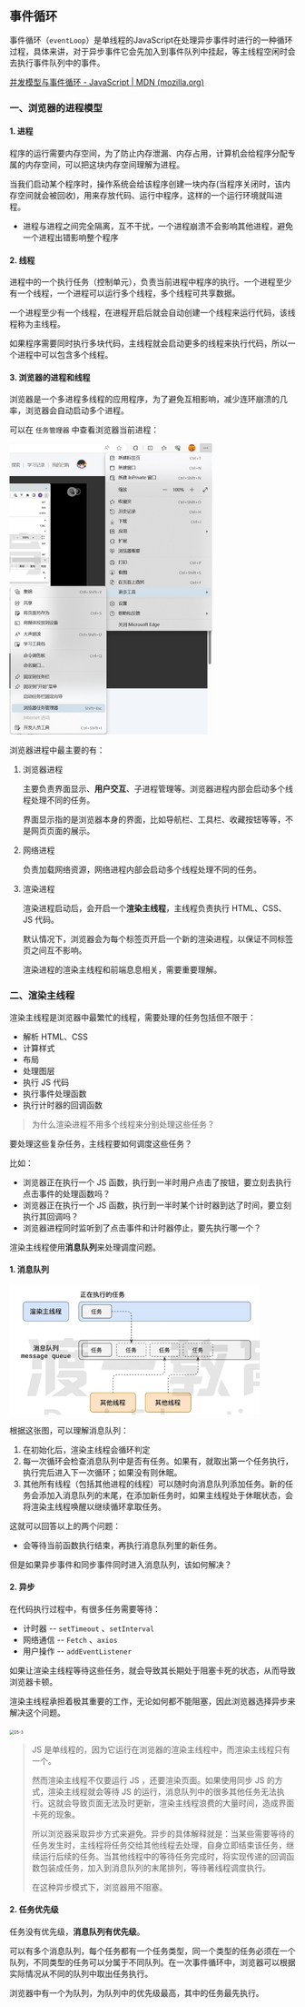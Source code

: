 ## 事件循环

事件循环（`eventLoop`）是单线程的JavaScript在处理异步事件时进行的一种循环过程，具体来讲，对于异步事件它会先加入到事件队列中挂起，等主线程空闲时会去执行事件队列中的事件。

[并发模型与事件循环 - JavaScript | MDN (mozilla.org)](https://developer.mozilla.org/zh-CN/docs/Web/JavaScript/Event_loop)

### 一、浏览器的进程模型

#### 1. 进程

程序的运行需要内存空间，为了防止内存泄漏、内存占用，计算机会给程序分配专属的内存空间，可以把这块内存空间理解为进程。

当我们启动某个程序时，操作系统会给该程序创建一块内存(当程序关闭时，该内存空间就会被回收)，用来存放代码、运行中程序，这样的一个运行环境就叫进程。

- 进程与进程之间完全隔离，互不干扰，一个进程崩溃不会影响其他进程，避免一个进程出错影响整个程序

#### 2. 线程

进程中的一个执行任务（控制单元），负责当前进程中程序的执行。一个进程至少有一个线程，一个进程可以运行多个线程，多个线程可共享数据。

一个进程至少有一个线程，在进程开启后就会自动创建一个线程来运行代码，该线程称为主线程。

如果程序需要同时执行多块代码，主线程就会启动更多的线程来执行代码，所以一个进程中可以包含多个线程。

#### 3. 浏览器的进程和线程

浏览器是一个多进程多线程的应用程序，为了避免互相影响，减少连环崩溃的几率，浏览器会自动启动多个进程。

可以在 `任务管理器` 中查看浏览器当前进程：

<img src=".\image\05-1.png" alt="05-1" style="zoom:50%;" />

浏览器进程中最主要的有：

1. 浏览器进程

   主要负责界面显示、**用户交互**、子进程管理等。浏览器进程内部会启动多个线程处理不同的任务。

   界面显示指的是浏览器本身的界面，比如导航栏、工具栏、收藏按钮等等，不是网页页面的展示。

2. 网络进程

   负责加载网络资源，网络进程内部会启动多个线程处理不同的任务。

3. 渲染进程

   渲染进程启动后，会开启一个**渲染主线程**，主线程负责执行 HTML、CSS、JS 代码。

   默认情况下，浏览器会为每个标签页开启一个新的渲染进程，以保证不同标签页之间互不影响。

   渲染进程的渲染主线程和前端息息相关，需要重要理解。



### 二、渲染主线程

渲染主线程是浏览器中最繁忙的线程，需要处理的任务包括但不限于：

- 解析 HTML、CSS
- 计算样式
- 布局
- 处理图层
- 执行 JS 代码
- 执行事件处理函数
- 执行计时器的回调函数

> 为什么渲染进程不用多个线程来分别处理这些任务？

要处理这些复杂任务，主线程要如何调度这些任务？

比如：

- 浏览器正在执行一个 JS 函数，执行到一半时用户点击了按钮，要立刻去执行点击事件的处理函数吗？
- 浏览器正在执行一个 JS 函数，执行到一半时某个计时器到达了时间，要立刻执行其回调吗？
- 浏览器进程同时监听到了点击事件和计时器停止，要先执行哪一个？

渲染主线程使用**消息队列**来处理调度问题。

#### 1. 消息队列

<img src=".\image\05-2.png" alt="05-2" style="zoom:60%;" />

根据这张图，可以理解消息队列：

1. 在初始化后，渲染主线程会循环判定
2. 每一次循环会检查消息队列中是否有任务。如果有，就取出第一个任务执行，执行完后进入下一次循环；如果没有则休眠。
3. 其他所有线程（包括其他进程的线程）可以随时向消息队列添加任务。新的任务会添加入消息队列的末尾，在添加新任务时，如果主线程处于休眠状态，会将渲染主线程唤醒以继续循环拿取任务。

这就可以回答以上的两个问题：

- 会等待当前函数执行结束，再执行消息队列里的新任务。

但是如果异步事件和同步事件同时进入消息队列，该如何解决？

#### 2. 异步

在代码执行过程中，有很多任务需要等待：

- 计时器 -- `setTimeout` 、`setInterval`
- 网络通信 -- `Fetch` 、`axios`
- 用户操作 -- `addEventListener`

如果让渲染主线程等待这些任务，就会导致其长期处于阻塞卡死的状态，从而导致浏览器卡顿。

渲染主线程承担着极其重要的工作，无论如何都不能阻塞，因此浏览器选择异步来解决这个问题。

<img src="E:\Note\fromTypora\Frontend\JS_supplement\image\05-3.png" alt="05-3" style="zoom:50%;" />

> JS 是单线程的，因为它运行在浏览器的渲染主线程中，而渲染主线程只有一个。
>
> 然而渲染主线程不仅要运行 JS ，还要渲染页面。如果使用同步 JS 的方式，渲染主线程就会等待 JS 的运行，消息队列中的很多其他任务无法执行。这就会导致页面无法及时更新，渲染主线程浪费的大量时间，造成界面卡死的现象。
>
> 所以浏览器采取异步方式来避免。异步的具体解释就是：当某些需要等待的任务发生时，主线程将任务交给其他线程去处理，自身立即结束该任务，继续运行后续的任务。当其他线程中的等待任务完成时，将实现传递的回调函数包装成任务，加入到消息队列的末尾排列，等待著线程调度执行。
>
> 在这种异步模式下，浏览器用不阻塞。

#### 2. 任务优先级

任务没有优先级，**消息队列有优先级**。

可以有多个消息队列，每个任务都有一个任务类型，同一个类型的任务必须在一个队列，不同类型的任务可以分属于不同队列。在一次事件循环中，浏览器可以根据实际情况从不同的队列中取出任务执行。

浏览器中有一个为队列，为队列中的优先级最高，其中的任务最先执行。

